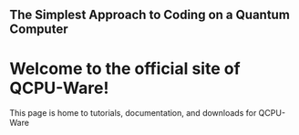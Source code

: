 ## The Simplest Approach to Coding on a Quantum Computer


# Welcome to the official site of QCPU-Ware!

This page is home to tutorials, documentation, and downloads for QCPU-Ware
